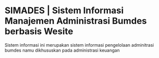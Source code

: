 # SIMADES | Sistem Informasi Manajemen Administrasi Bumdes berbasis Wesite
Sistem informasi ini merupakan sistem informasi pengelolaan adminitrasi bumdes namu dikhususkan pada administrasi keuangan
